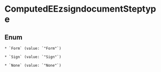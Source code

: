 
# ComputedEEzsigndocumentSteptype

## Enum


    * `Form` (value: `"Form"`)

    * `Sign` (value: `"Sign"`)

    * `None` (value: `"None"`)



